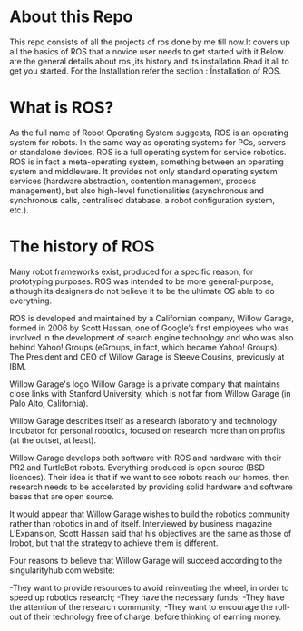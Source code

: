 # About this Repo
This repo consists of all the projects of ros done by me till now.It covers up all the basics of ROS that a novice user needs to get started with it.Below are the general details
about ros ,its history and its installation.Read it all to get you started. 
For the Installation refer the section : Ïnstallation of ROS.

# What is ROS?
As the full name of Robot Operating System suggests, ROS is an operating system for robots. In the same way as operating systems for PCs, servers or standalone devices, ROS is a full operating system for service robotics.
ROS is in fact a meta-operating system, something between an operating system and middleware.
It provides not only standard operating system services (hardware abstraction, contention management, process management), but also high-level functionalities (asynchronous and synchronous calls, centralised database, a robot configuration system, etc.).

# The history of ROS
Many robot frameworks exist, produced for a specific reason, for prototyping purposes. ROS was intended to be more general-purpose, although its designers do not believe it to be the ultimate OS able to do everything.

ROS is developed and maintained by a Californian company, Willow Garage, formed in 2006 by Scott Hassan, one of Google’s first employees who was involved in the development of search engine technology and who was also behind Yahoo! Groups (eGroups, in fact, which became Yahoo! Groups). The President and CEO of Willow Garage is Steeve Cousins, previously at IBM.

Willow Garage's logo
Willow Garage is a private company that maintains close links with Stanford University, which is not far from Willow Garage (in Palo Alto, California).

Willow Garage describes itself as a research laboratory and technology incubator for personal robotics, focused on research more than on profits (at the outset, at least).

Willow Garage develops both software with ROS and hardware with their PR2 and TurtleBot robots. Everything produced is open source (BSD licences). Their idea is that if we want to see robots reach our homes, then research needs to be accelerated by providing solid hardware and software bases that are open source.

It would appear that Willow Garage wishes to build the robotics community rather than robotics in and of itself. Interviewed by business magazine L’Expansion, Scott Hassan said that his objectives are the same as those of Irobot, but that the strategy to achieve them is different.

Four reasons to believe that Willow Garage will succeed according to the singularityhub.com website:

-They want to provide resources to avoid reinventing the wheel, in order to speed up robotics research;
-They have the necessary funds;
-They have the attention of the research community;
-They want to encourage the roll-out of their technology free of charge, before thinking of earning money.

